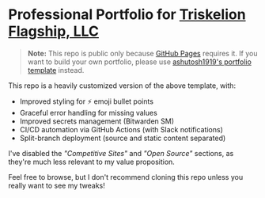 # Professional Portfolio for [Triskelion Flagship, LLC](https://tflagshipllc.com)

> **Note:** This repo is public only because [GitHub Pages](https://docs.github.com/en/pages/quickstart) requires it. If you want to build your own portfolio, please use [ashutosh1919's portfolio template](https://github.com/ashutosh1919/masterportfolio) instead.

This repo is a heavily customized version of the above template, with:
- Improved styling for ⚡ emoji bullet points
- Graceful error handling for missing values
- Improved secrets management (Bitwarden SM)
- CI/CD automation via GitHub Actions (with Slack notifications)
- Split-branch deployment (source and static content separated)

I've disabled the _"Competitive Sites"_ and _"Open Source"_ sections, as they're much less relevant to my value proposition.

Feel free to browse, but I don't recommend cloning this repo unless you really want to see my tweaks!